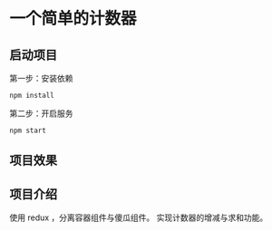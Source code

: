 # 一个简单的计数器

## 启动项目
第一步：安装依赖
```
npm install
```
第二步：开启服务
```
npm start
```

## 项目效果



## 项目介绍
使用 redux ，分离容器组件与傻瓜组件。
实现计数器的增减与求和功能。

